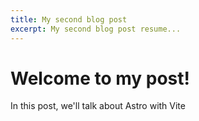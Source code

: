 ```yaml
---
title: My second blog post
excerpt: My second blog post resume...
---
```


# Welcome to my post!

In this post, we'll talk about Astro with Vite